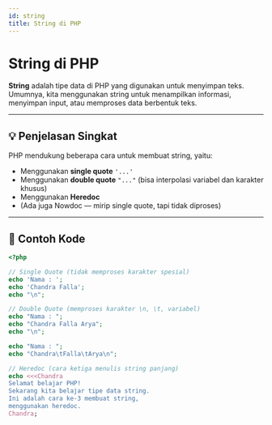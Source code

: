 ```yaml
---
id: string
title: String di PHP
---
```


# String di PHP

**String** adalah tipe data di PHP yang digunakan untuk menyimpan teks.  
Umumnya, kita menggunakan string untuk menampilkan informasi, menyimpan input, atau memproses data berbentuk teks.

---

## 💡 Penjelasan Singkat

PHP mendukung beberapa cara untuk membuat string, yaitu:

- Menggunakan **single quote** `'...'`
- Menggunakan **double quote** `"..."` (bisa interpolasi variabel dan karakter khusus)
- Menggunakan **Heredoc**
- (Ada juga Nowdoc — mirip single quote, tapi tidak diproses)

---

## 📄 Contoh Kode

```php
<?php

// Single Quote (tidak memproses karakter spesial)
echo 'Nama : ';
echo 'Chandra Falla';
echo "\n";

// Double Quote (memproses karakter \n, \t, variabel)
echo "Nama : ";
echo "Chandra Falla Arya";
echo "\n";

echo "Nama : ";
echo "Chandra\tFalla\tArya\n";

// Heredoc (cara ketiga menulis string panjang)
echo <<<Chandra
Selamat belajar PHP!
Sekarang kita belajar tipe data string.
Ini adalah cara ke-3 membuat string,
menggunakan heredoc.
Chandra;
